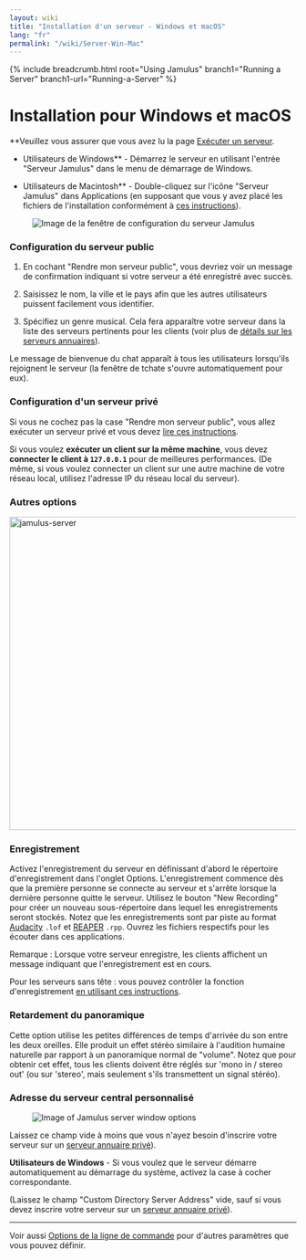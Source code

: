 ```yaml
---
layout: wiki
title: "Installation d'un serveur - Windows et macOS"
lang: "fr"
permalink: "/wiki/Server-Win-Mac"
---
```


{% include breadcrumb.html root="Using Jamulus" branch1="Running a Server" branch1-url="Running-a-Server" %}

# Installation pour Windows et macOS


**Veuillez vous assurer que vous avez lu la page [Exécuter un serveur](Running-a-Server).

* Utilisateurs de Windows** - Démarrez le serveur en utilisant l'entrée "Serveur Jamulus" dans le menu de démarrage de Windows.

* Utilisateurs de Macintosh** - Double-cliquez sur l'icône "Serveur Jamulus" dans Applications (en supposant que vous y avez placé les fichiers de l'installation conformément à [ces instructions](Installation-for-Macintosh)).

<figure><img src="{{site.url}}/assets/img/en-screenshots/server-window-setup.png" loading="lazy" alt="Image de la fenêtre de configuration du serveur Jamulus"></figure>

### Configuration du serveur public

1. En cochant "Rendre mon serveur public", vous devriez voir un message de confirmation indiquant si votre serveur a été enregistré avec succès.

1. Saisissez le nom, la ville et le pays afin que les autres utilisateurs puissent facilement vous identifier.

1. Spécifiez un genre musical. Cela fera apparaître votre serveur dans la liste des serveurs pertinents pour les clients (voir plus de [détails sur les serveurs annuaires](Directory-Servers)).

Le message de bienvenue du chat apparaît à tous les utilisateurs lorsqu'ils rejoignent le serveur (la fenêtre de tchate s'ouvre automatiquement pour eux).

### Configuration d'un serveur privé

Si vous ne cochez pas la case "Rendre mon serveur public", vous allez exécuter un serveur privé et vous devez [lire ces instructions](Running-a-Private-Server).

Si vous voulez **exécuter un client sur la même machine**, vous devez **connecter le client à `127.0.0.1`** pour de meilleures performances. (De même, si vous voulez connecter un client sur une autre machine de votre réseau local, utilisez l'adresse IP du réseau local du serveur).


### Autres options

<img width="549" alt="jamulus-server" src="https://user-images.githubusercontent.com/4561747/114275476-79e7e580-9a1a-11eb-8e6b-09d9f956c689.png">

### Enregistrement

Activez l'enregistrement du serveur en définissant d'abord le répertoire d'enregistrement dans l'onglet Options. L'enregistrement commence dès que la première personne se connecte au serveur et s'arrête lorsque la dernière personne quitte le serveur. Utilisez le bouton "New Recording" pour créer un nouveau sous-répertoire dans lequel les enregistrements seront stockés. Notez que les enregistrements sont par piste au format [Audacity](https://www.audacityteam.org/) `.lof` et [REAPER](https://en.wikipedia.org/wiki/REAPER) `.rpp`. Ouvrez les fichiers respectifs pour les écouter dans ces applications.

Remarque : Lorsque votre serveur enregistre, les clients affichent un message indiquant que l'enregistrement est en cours.

Pour les serveurs sans tête : vous pouvez contrôler la fonction d'enregistrement [en utilisant ces instructions](Server-Linux#controlling-recordings).

### Retardement du panoramique

Cette option utilise les petites différences de temps d'arrivée du son entre les deux oreilles. Elle produit un effet stéréo similaire à l'audition humaine naturelle par rapport à un panoramique normal de "volume". Notez que pour obtenir cet effet, tous les clients doivent être réglés sur 'mono in / stereo out' (ou sur 'stereo', mais seulement s'ils transmettent un signal stéréo).

### Adresse du serveur central personnalisé


<figure><img src="{{site.url}}/assets/img/en-screenshots/server-window-options.png" loading="lazy" alt="Image of Jamulus server window options"></figure>

Laissez ce champ vide à moins que vous n'ayez besoin d'inscrire votre serveur sur un [serveur annuaire privé](Choosing-a-Server-Type#3-central)).


**Utilisateurs de Windows** - Si vous voulez que le serveur démarre automatiquement au démarrage du système, activez la case à cocher correspondante.

(Laissez le champ "Custom Directory Server Address" vide, sauf si vous devez inscrire votre serveur sur un [serveur annuaire privé](Choosing-a-Server-Type#3-directory)).


***

Voir aussi [Options de la ligne de commande](Command-Line-Options) pour d'autres paramètres que vous pouvez définir.
